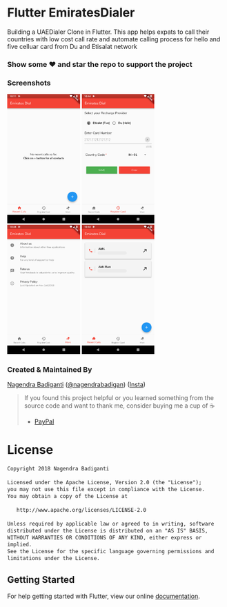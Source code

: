 # Flutter EmiratesDialer

Building a UAEDialer Clone in Flutter.
This app helps expats to call their countries with low cost call rate and automate calling process for hello and five celluar card from Du and Etisalat network

### Show some :heart: and star the repo to support the project

### Screenshots
<img src="Screenshot_1544206308.png" height="300em" /> <img src="Screenshot_1544208288.png" height="300em" /> <img src="Screenshot_1544208290.png" height="300em" /> <img src="Screenshot_1544208292.png" height="300em" /> 

### Created & Maintained By

[Nagendra Badiganti](https://github.com/nbadiganti) ([@nagendrabadigan](https://www.twitter.com/nagendrabadigan)) 
([Insta](https://www.instagram.com/nbadiganti))

> If you found this project helpful or you learned something from the source code and want to thank me, consider buying me a cup of :coffee:
>
> * [PayPal](https://www.paypal.me/codingcursor/)

# License

    Copyright 2018 Nagendra Badiganti

    Licensed under the Apache License, Version 2.0 (the "License");
    you may not use this file except in compliance with the License.
    You may obtain a copy of the License at

       http://www.apache.org/licenses/LICENSE-2.0

    Unless required by applicable law or agreed to in writing, software
    distributed under the License is distributed on an "AS IS" BASIS,
    WITHOUT WARRANTIES OR CONDITIONS OF ANY KIND, either express or implied.
    See the License for the specific language governing permissions and
    limitations under the License.

## Getting Started

For help getting started with Flutter, view our online
[documentation](https://flutter.io/).
